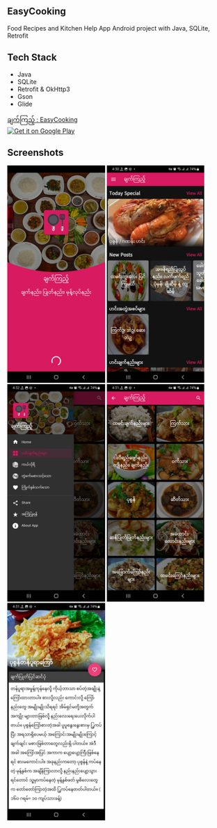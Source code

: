 ## EasyCooking

Food Recipes and Kitchen Help App Android project with Java, SQLite, Retrofit

## Tech Stack

- Java
- SQLite
- Retrofit & OkHttp3
- Gson
- Glide

[ချက်ကြည့် : EasyCooking](https://play.google.com/store/apps/details?id=com.proton.easycooking)
<br>
<a href='https://play.google.com/store/apps/details?id=com.proton.easycooking'>
<img alt='Get it on Google Play' src='https://play.google.com/intl/en_us/badges/static/images/badges/en_badge_web_generic.png' width="300" height="150"/>
</a>

## Screenshots

<p float="left">
<img src="images/screenshot_1.jpeg" height="500"  alt="screenshot"/>
<img src="images/screenshot_2.jpeg" height="500"  alt="screenshot"/>
<img src="images/screenshot_3.jpeg" height="500"  alt="screenshot"/>
<img src="images/screenshot_4.jpeg" height="500"  alt="screenshot"/>
<img src="images/screenshot_5.jpeg" height="500"  alt="screenshot"/>
</p>
